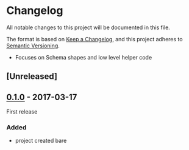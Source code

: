 # Changelog

All notable changes to this project will be documented in this file.

The format is based on [Keep a Changelog](https://keepachangelog.com/en/1.0.0/),
and this project adheres to [Semantic Versioning](https://semver.org/spec/v2.0.0.html).

- Focuses on Schema shapes and low level helper code

## [Unreleased]


## [0.1.0] - 2017-03-17

First release

### Added

- project created bare

[0.1.0]: https://github.com/user/MyCoolNewLib.git/releases/tag/v0.1.0
